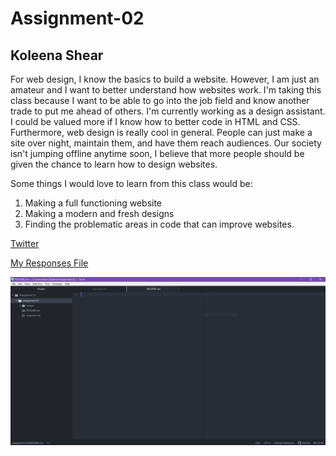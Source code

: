 # Assignment-02
## Koleena Shear

For web design, I know the basics to build a website. However, I am just an amateur and I want to better understand how websites work.
I'm taking this class because I want to be able to go into the job field and know another trade to put me ahead of others.
I'm currently working as a design assistant. I could be valued more if I know how to better code in HTML and CSS. Furthermore, web design is really cool
in general. People can just make a site over night, maintain them, and have them reach audiences. Our society isn't jumping offline anytime soon, I believe that more people should be given the chance to learn how to design websites.

Some things I would love to learn from this class would be:
1. Making a full functioning website
2. Making a modern and fresh designs
3. Finding the problematic areas in code that can improve websites.

[Twitter](https://twitter.com/home)

[My Responses File](./responses.txt)

![My Screenshot](./images/screenshot.png)
